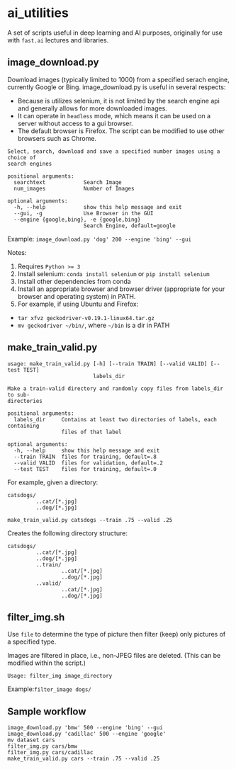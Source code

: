# ai_utilities

A set of scripts useful in deep learning and AI purposes, originally for use with `fast.ai` lectures and libraries.

## image_download.py
Download images (typically limited to 1000) from a specified serach engine, currently Google or Bing.
image_download.py is useful in several respects:
- Because is utilizes selenium, it is not limited by the search engine api and generally allows for more downloaded images.
- It can operate in `headless` mode, which means it can be used on a server without access to a gui browser.
- The default browser is Firefox. The script can be modified to use other browsers such as Chrome.

```
Select, search, download and save a specified number images using a choice of
search engines

positional arguments:
  searchtext            Search Image
  num_images            Number of Images

optional arguments:
  -h, --help            show this help message and exit
  --gui, -g             Use Browser in the GUI
  --engine {google,bing}, -e {google,bing}
                        Search Engine, default=google
```

Example: `image_download.py 'dog' 200 --engine 'bing' --gui` 

Notes:
1) Requires `Python >= 3`
2) Install selenium: `conda install selenium`  or  `pip install selenium`
3) Install other dependencies from conda
3) Install an appropriate browser and browser driver (appropriate for your browser and operating system) in PATH.
4) For example, if using Ubuntu and Firefox:
- `tar xfvz geckodriver-v0.19.1-linux64.tar.gz` 
- `mv geckodriver ~/bin/`, where `~/bin` is a dir in PATH

## make_train_valid.py
```
usage: make_train_valid.py [-h] [--train TRAIN] [--valid VALID] [--test TEST]
                           labels_dir

Make a train-valid directory and randomly copy files from labels_dir to sub-
directories

positional arguments:
  labels_dir     Contains at least two directories of labels, each containing
                 files of that label

optional arguments:
  -h, --help     show this help message and exit
  --train TRAIN  files for training, default=.8
  --valid VALID  files for validation, default=.2
  --test TEST    files for training, default=.0
```

For example, given a directory:
```
catsdogs/
         ..cat/[*.jpg]
         ..dog/[*.jpg]
``` 
```
make_train_valid.py catsdogs --train .75 --valid .25
```
Creates the following directory structure:
```
catsdogs/
         ..cat/[*.jpg]
         ..dog/[*.jpg]
         ..train/
                 ..cat/[*.jpg]
                 ..dog/[*.jpg]
         ..valid/
                 ..cat/[*.jpg]
                 ..dog/[*.jpg]
```

## filter_img.sh
Use `file` to determine the type of picture then filter (keep) only pictures of a specified type.

Images are filtered in place, i.e., non-JPEG files are deleted. (This can be modified within the script.)
```
Usage: filter_img image_directory
```

Example:`filter_image dogs/`

## Sample workflow
```
image_download.py 'bmw' 500 --engine 'bing' --gui
image_download.py 'cadillac' 500 --engine 'google'
mv dataset cars
filter_img.py cars/bmw
filter_img.py cars/cadillac
make_train_valid.py cars --train .75 --valid .25
```
